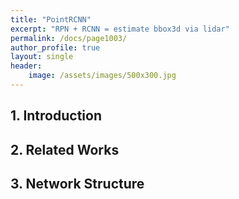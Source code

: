 ```yaml
---
title: "PointRCNN"
excerpt: "RPN + RCNN = estimate bbox3d via lidar"
permalink: /docs/page1003/
author_profile: true
layout: single
header:
    image: /assets/images/500x300.jpg
---
```

## 1. Introduction

## 2. Related Works

## 3. Network Structure